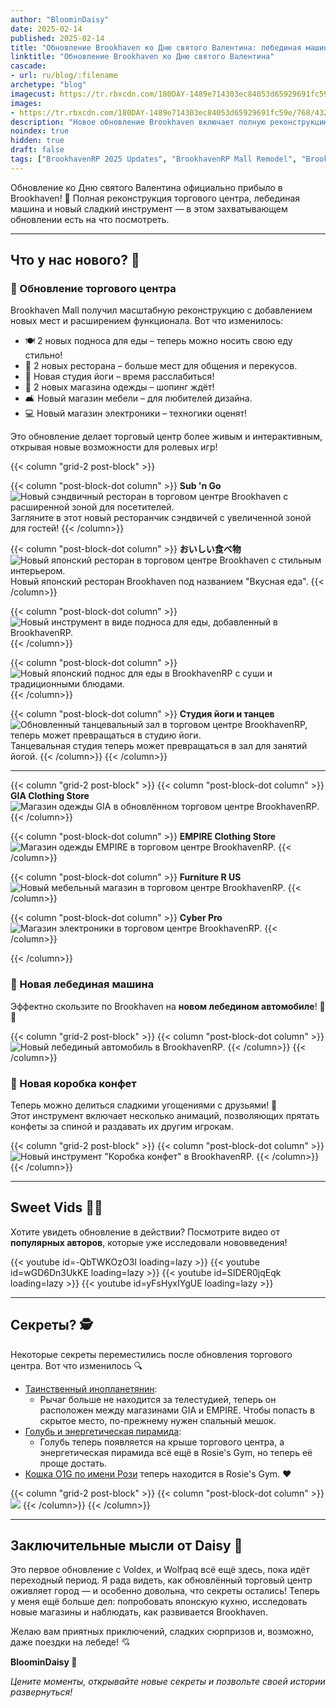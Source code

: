 ```yaml
---
author: "BloominDaisy"
date: 2025-02-14
published: 2025-02-14
title: "Обновление Brookhaven ко Дню святого Валентина: лебединая машина, обновленный торговый центр и переместившиеся секреты?!"
linktitle: "Обновление Brookhaven ко Дню святого Валентина"
cascade:
- url: ru/blog/:filename
archetype: "blog"
imagecust: https://tr.rbxcdn.com/180DAY-1489e714303ec84053d65929691fc59e/768/432/Image/Png/noFilter
images:
- https://tr.rbxcdn.com/180DAY-1489e714303ec84053d65929691fc59e/768/432/Image/Png/noFilter
description: "Новое обновление Brookhaven включает полную реконструкцию торгового центра, лебединую машину и инструмент в виде коробки конфет — как раз ко Дню святого Валентина! А вместе со всеми этими изменениями некоторые секреты тоже пришлось перенести… пора их разыскать!"
noindex: true
hidden: true
draft: false
tags: ["BrookhavenRP 2025 Updates", "BrookhavenRP Mall Remodel", "BrookhavenRP Valentine's Update", "BrookhavenRP Secrets"]
---
```


Обновление ко Дню святого Валентина официально прибыло в Brookhaven! 🎉 Полная реконструкция торгового центра, лебединая машина и новый сладкий инструмент — в этом захватывающем обновлении есть на что посмотреть.

---

## **Что у нас нового? 💝**

### **🏬 Обновление торгового центра**  
Brookhaven Mall получил масштабную реконструкцию с добавлением новых мест и расширением функционала. Вот что изменилось:  

- 🍽️ 2 новых подноса для еды – теперь можно носить свою еду стильно!  
- 🍕 2 новых ресторана – больше мест для общения и перекусов.  
- 🧘 Новая студия йоги – время расслабиться!  
- 👗 2 новых магазина одежды – шопинг ждёт!  
- 🛋️ Новый магазин мебели – для любителей дизайна.  
- 💻 Новый магазин электроники – техногики оценят!  

Это обновление делает торговый центр более живым и интерактивным, открывая новые возможности для ролевых игр!

{{< column "grid-2 post-block" >}}

{{< column "post-block-dot column" >}}
**Sub 'n Go**
![Новый сэндвичный ресторан в торговом центре Brookhaven с расширенной зоной для посетителей.](/images/blog/valentines_update_mall_sub_restaurant.webp)
Загляните в этот новый ресторанчик сэндвичей с увеличенной зоной для гостей!
{{< /column>}}

{{< column "post-block-dot column" >}}
**おいしい食べ物**
![Новый японский ресторан в торговом центре Brookhaven с стильным интерьером.](/images/blog/valentines_update_mall_japanese_restaurant.webp)
Новый японский ресторан Brookhaven под названием "Вкусная еда".
{{< /column>}}

{{< column "post-block-dot column" >}}
![Новый инструмент в виде подноса для еды, добавленный в BrookhavenRP.](/images/blog/valentines_update_sub_food_tray.webp)
{{< /column>}}

{{< column "post-block-dot column" >}}
![Новый японский поднос для еды в BrookhavenRP с суши и традиционными блюдами.](/images/blog/valentines_update_japanese_food_tray.webp)
{{< /column>}}

{{< column "post-block-dot column" >}}
**Студия йоги и танцев**
![Обновленный танцевальный зал в торговом центре BrookhavenRP, теперь может превращаться в студию йоги.](/images/blog/valentines_update_mall_dance_studio_yoga_version.webp)
Танцевальная студия теперь может превращаться в зал для занятий йогой.
{{< /column>}}
{{< /column>}}   

---

{{< column "grid-2 post-block" >}}
{{< column "post-block-dot column" >}}
**GIA Clothing Store**
![Магазин одежды GIA в обновлённом торговом центре BrookhavenRP.](/images/blog/valentines_update_mall_clothing_store_GIA.webp)
{{< /column>}}

{{< column "post-block-dot column" >}}
**EMPIRE Clothing Store**
![Магазин одежды EMPIRE в торговом центре BrookhavenRP.](/images/blog/valentines_update_mall_clothing_store_EMPIRE.webp)
{{< /column>}}

{{< column "post-block-dot column" >}}
**Furniture R US**
![Новый мебельный магазин в торговом центре BrookhavenRP.](/images/blog/valentines_update_mall_furniture_store.webp)
{{< /column>}}

{{< column "post-block-dot column" >}}
**Cyber Pro**
![Магазин электроники в торговом центре BrookhavenRP.](/images/blog/valentines_update_mall_tech_store.webp)
{{< /column>}}

{{< /column>}}

### **🦢 Новая лебединая машина**  
Эффектно скользите по Brookhaven на **новом лебедином автомобиле**! 🚗🦢  

{{< column "grid-2 post-block" >}}
{{< column "post-block-dot column" >}}
![Новый лебединый автомобиль в BrookhavenRP.](/images/blog/valentines_update_swan_vehicle.webp)
{{< /column>}}
{{< /column>}}

### **🍫 Новая коробка конфет**  
Теперь можно делиться сладкими угощениями с друзьями! 🍬  
Этот инструмент включает несколько анимаций, позволяющих прятать конфеты за спиной и раздавать их другим игрокам.

{{< column "grid-2 post-block" >}}
{{< column "post-block-dot column" >}}
![Новый инструмент "Коробка конфет" в BrookhavenRP.](/images/blog/valentines_update_candy_heart_tool.webp)
{{< /column>}}
{{< /column>}}

---

## **Sweet Vids 🎥✨**  
Хотите увидеть обновление в действии? Посмотрите видео от **популярных авторов**, которые уже исследовали нововведения!

<div class="grid-2 post-vid-dot">
{{< youtube id=-QbTWKOzO3I loading=lazy >}}
{{< youtube id=wGD6Dn3UkKE loading=lazy >}}
{{< youtube id=SIDER0jqEqk loading=lazy >}}
{{< youtube id=yFsHyxIYgUE loading=lazy >}}
</div>

---

## **Секреты? 🕵️**  

Некоторые секреты переместились после обновления торгового центра. Вот что изменилось 🔍  

- [Таинственный инопланетянин](/lore/quests/mystery_alien/):  
    - Рычаг больше не находится за телестудией, теперь он расположен между магазинами GIA и EMPIRE. Чтобы попасть в скрытое место, по-прежнему нужен спальный мешок.
- [Голубь и энергетическая пирамида](/casebook/energy_pyramids/):  
    - Голубь теперь появляется на крыше торгового центра, а энергетическая пирамида всё ещё в Rosie's Gym, но теперь её проще достать.
- [Кошка O1G по имени Рози](/casebook/interesting/special_messages/#memoir-of-rosie-o1gs-cat) теперь находится в Rosie's Gym. ❤️  

{{< column "grid-2 post-block" >}}
{{< column "post-block-dot column" >}}
![](/images/blog/valentines_update_rosie_new_location.webp)
{{< /column>}}
{{< /column>}}

---

## **Заключительные мысли от Daisy 💜**  

Это первое обновление с Voldex, и Wolfpaq всё ещё здесь, пока идёт переходный период. Я рада видеть, как обновлённый торговый центр оживляет город — и особенно довольна, что секреты остались! Теперь у меня ещё больше дел: попробовать японскую кухню, исследовать новые магазины и наблюдать, как развивается Brookhaven.

Желаю вам приятных приключений, сладких сюрпризов и, возможно, даже поездки на лебеде! 💘  

**BloominDaisy 💜**  

*Цените моменты, открывайте новые секреты и позвольте своей истории развернуться!*
